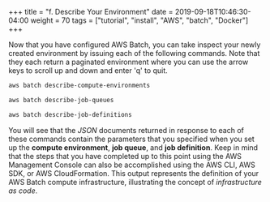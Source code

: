 +++
title = "f. Describe Your Environment"
date = 2019-09-18T10:46:30-04:00
weight = 70
tags = ["tutorial", "install", "AWS", "batch", "Docker"]
+++

Now that you have configured AWS Batch, you can take inspect your newly created environment by issuing each of the following commands. Note that they each return a paginated environment where you can use the arrow keys to scroll up and down and enter 'q' to quit.

```bash
aws batch describe-compute-environments
```

```bash
aws batch describe-job-queues
```

```bash
aws batch describe-job-definitions
```

You will see that the *JSON* documents returned in response to each of these commands contain the parameters that you specified when you set up the **compute environment**, **job queue**, and **job definition**. Keep in mind that the steps that you have completed up to this point using the AWS Management Console can also be accomplished using the AWS CLI, AWS SDK, or AWS CloudFormation. This output represents the definition of your AWS Batch compute infrastructure, illustrating the concept of *infrastructure as code*. 

